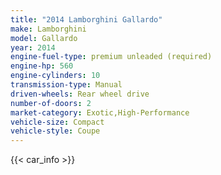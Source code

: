```yaml
---
title: "2014 Lamborghini Gallardo"
make: Lamborghini
model: Gallardo
year: 2014
engine-fuel-type: premium unleaded (required)
engine-hp: 560
engine-cylinders: 10
transmission-type: Manual
driven-wheels: Rear wheel drive
number-of-doors: 2
market-category: Exotic,High-Performance
vehicle-size: Compact
vehicle-style: Coupe
---
```


{{< car_info >}}
